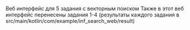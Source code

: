 Веб интерфейс для 5 задания с векторным поиском
Также в этот веб интерфейс перенесены задания 1-4
(результаты каждого задания в src/main/kotlin/com/example/inf_search_web/result)